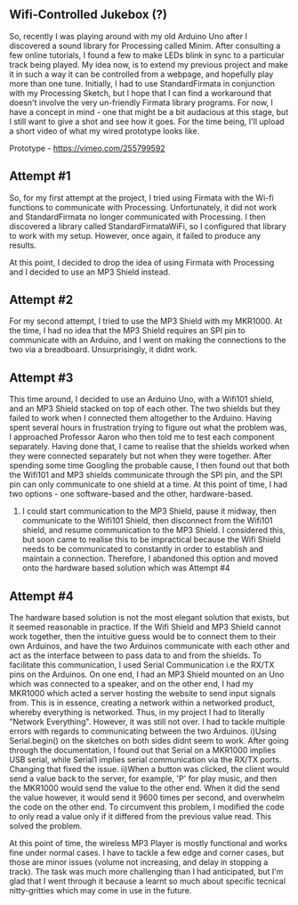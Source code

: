 ## Wifi-Controlled Jukebox (?)

So, recently I was playing around with my old Arduino Uno after I discovered a sound library for Processing called Minim. After consulting
a few online tutorials, I found a few to make LEDs blink in sync to a particular track being played.
My idea now, is to extend my previous project and make it in such a way it can be controlled from a webpage, and hopefully 
play more than one tune. Initially, I had to use StandardFirmata in conjunction with my Processing Sketch, but I hope that
I can find a workaround that doesn't involve the very un-friendly Firmata library programs.
For now, I have a concept in mind - one that might be a bit audacious at this stage, but I still want to give a shot and see how it 
goes.
For the time being, I'll upload a short video of what my wired prototype looks like.

Prototype - https://vimeo.com/255799592

## Attempt #1

So, for my first attempt at the project, I tried using Firmata with the Wi-fi functions to communicate with Processing. Unfortunately, it did not work and StandardFirmata no longer communicated with Processing. I then discovered a library called StandardFirmataWiFi, so I configured that library to work with my setup. However, once again, it failed to produce any results. 


At this point, I decided to drop the idea of using Firmata with Processing and I decided to use an MP3 Shield instead.

## Attempt #2 

For my second attempt, I tried to use the MP3 Shield with my MKR1000. At the time, I had no idea that the MP3 Shield requires an SPI pin to communicate with an Arduino, and I went on making the connections to the two via a breadboard. Unsurprisingly, it didnt work.

## Attempt #3

This time around, I decided to use an Arduino Uno, with a Wifi101 shield, and an MP3 Shield stacked on top of each other. The two shields  but they failed to work when I connected them altogether to the Arduino. Having spent several hours in frustration trying to figure out what the problem was, I approached Professor Aaron who then told me to test each component separately. Having done that, I came to realise that the shields worked when they were connected separately but not when they were together. After spending some time Googling the probable cause, I then found out that both the Wifi101 and MP3 shields communicate through the SPI pin, and the SPI pin can only communicate to one shield at a time. At this point of time, I had two options - one software-based and the other, hardware-based. 
1) I could start communication to the MP3 Shield, pause it midway, then communicate to the Wifi101 Shield, then disconnect from the Wifi101 shield, and resume communication to the MP3 Shield.
I considered this, but soon came to realise this to be impractical because the Wifi Shield needs to be communicated to constantly in order to establish and maintain a connection. Therefore, I abandoned this option and moved onto the hardware based solution which was Attempt #4

## Attempt #4

The hardware based solution is not the most elegant solution that exists, but it seemed reasonable in practice. If the Wifi Shield and MP3 Shield cannot work together, then the intuitive guess would be to connect them to their own Arduinos, and have the two Arduinos communicate with each other and act as the interface between to pass data to and from the shields. To facilitate this communication, I used Serial Communication i.e the RX/TX pins on the Arduinos. 
On one end, I had an MP3 Shield mounted on an Uno which was connected to a speaker, and on the other end, I had my MKR1000 which acted a server hosting the website to send input signals from. 
This is in essence, creating a network within a networked product, whereby everything is networked. Thus, in my project I had to literally "Network Everything".
However, it was still not over. I had to tackle multiple errors with regards to communicating between the two Arduinos.
i)Using Serial.begin() on the sketches on both sides didnt seem to work. After going through the documentation, I found out that Serial on a MKR1000 implies USB serial, while Serial1 implies serial communication via the RX/TX ports. Changing that fixed the issue.
ii)When a button was clicked, the client would send a value back to the server, for example, 'P' for play music, and then the MKR1000 would send the value to the other end. When it did the send the value however, it would send it 9600 times per second, and overwhelm the code on the other end. To circumvent this problem, I modified the code to only read a value only if it differed from the previous value read. This solved the problem.

At this point of time, the wireless MP3 Player is mostly functional and works fine under normal cases. I have to tackle a few edge and corner cases, but those are minor issues (volume not increasing, and delay in stopping a track).
The task was much more challenging than I had anticipated, but I'm glad that I went through it because a learnt so much about specific tecnical nitty-gritties which may come in use in the future.
